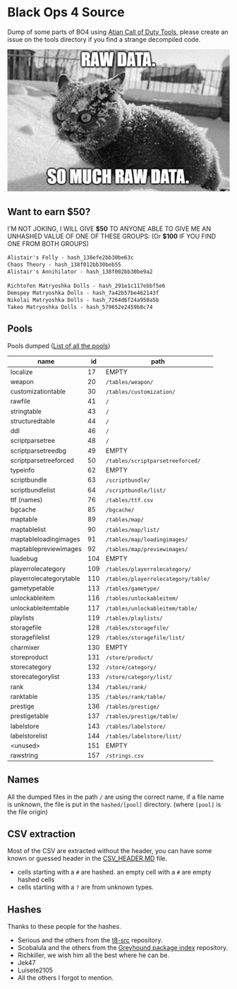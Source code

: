 # Black Ops 4 Source

Dump of some parts of BO4 using [Atian Call of Duty Tools](https://github.com/ate47/atian-cod-tools), please create an issue on the tools directory if you find a strange decompiled code.

![logo](logo.png)

## Want to earn $50?

I'M NOT JOKING, I WILL GIVE **\$50** TO ANYONE ABLE TO GIVE ME AN UNHASHED VALUE OF ONE OF THESE GROUPS: (Or **\$100** IF YOU FIND ONE FROM BOTH GROUPS)

```
Alistair's Folly - hash_138efe2bb30be63c
Chaos Theory - hash_138f012bb30beb55
Alistair's Annihilator - hash_138f002bb30be9a2

Richtofen Matryoshka Dolls - hash_291e1c117ebbf5e6
Demspey Matryoshka Dolls - hash_7a42b57be462143f
Nikolai Matryoshka Dolls - hash_7264d6f24a950a5b
Takeo Matryoshka Dolls - hash_579652e2459b8c74
```

## Pools

Pools dumped ([List of all the pools](https://github.com/ate47/t8-atian-menu/blob/master/docs/notes/xassetpools.csv))

| name                    | id  |        path                         |
|-------------------------|-----|-------------------------------------|
| localize                | 17  | EMPTY                               |
| weapon                  | 20  | `/tables/weapon/`                   |
| customizationtable      | 30  | `/tables/customization/`            |
| rawfile                 | 41  | `/`                                 |
| stringtable             | 43  | `/`                                 |
| structuredtable         | 44  | `/`                                 |
| ddl                     | 46  | `/`                                 |
| scriptparsetree         | 48  | `/`                                 |
| scriptparsetreedbg      | 49  | EMPTY                               |
| scriptparsetreeforced   | 50  | `/tables/scriptparsetreeforced/`    |
| typeinfo                | 62  | EMPTY                               |
| scriptbundle            | 63  | `/scriptbundle/`                    |
| scriptbundlelist        | 64  | `/scriptbundle/list/`               |
| ttf (names)             | 76  | `/tables/ttf.csv`                   |
| bgcache                 | 85  | `/bgcache/`                         |
| maptable                | 89  | `/tables/map/`                      |
| maptablelist            | 90  | `/tables/map/list/`                 |
| maptableloadingimages   | 91  | `/tables/map/loadingimages/`        |
| maptablepreviewimages   | 92  | `/tables/map/previewimages/`        |
| luadebug                | 104 | EMPTY                               |
| playerrolecategory      | 109 | `/tables/playerrolecategory/`       |
| playerrolecategorytable | 110 | `/tables/playerrolecategory/table/` |
| gametypetable           | 113 | `/tables/gametype/`                 |
| unlockableitem          | 116 | `/tables/unlockableitem/`           |
| unlockableitemtable     | 117 | `/tables/unlockableitem/table/`     |
| playlists               | 119 | `/tables/playlists/`                |
| storagefile             | 128 | `/tables/storagefile/`              |
| storagefilelist         | 129 | `/tables/storagefile/list/`         |
| charmixer               | 130 | EMPTY                               |
| storeproduct            | 131 | `/store/product/`                   |
| storecategory           | 132 | `/store/category/`                  |
| storecategorylist       | 133 | `/store/category/list/`             |
| rank                    | 134 | `/tables/rank/`                     |
| ranktable               | 135 | `/tables/rank/table/`               |
| prestige                | 136 | `/tables/prestige/`                 |
| prestigetable           | 137 | `/tables/prestige/table/`           |
| labelstore              | 143 | `/tables/labelstore/`               |
| labelstorelist          | 144 | `/tables/labelstore/list/`          |
| \<unused\>              | 151 | EMPTY                               |
| rawstring               | 157 | `/strings.csv`                      |

## Names

All the dumped files in the path `/` are using the correct name, if a file name is unknown, the file is put in the `hashed/[pool]` directory. (where `[pool]` is the file origin)

## CSV extraction

Most of the CSV are extracted without the header, you can have some known or guessed header in the [CSV_HEADER.MD](CSV_HEADER.MD) file.

- cells starting with a `#` are hashed. an empty cell with a `#` are empty hashed cells
- cells starting with a `?` are from unknown types.

## Hashes

Thanks to these people for the hashes.

- Serious and the others from the [t8-src](https://github.com/shiversoftdev/t8-src) repository.
- Scobalula and the others from the [Greyhound package index](https://github.com/Scobalula/GreyhoundPackageIndex) repository.
- Richkiller, we wish him all the best where he can be.
- Jek47
- Luisete2105
- All the others I forgot to mention.
